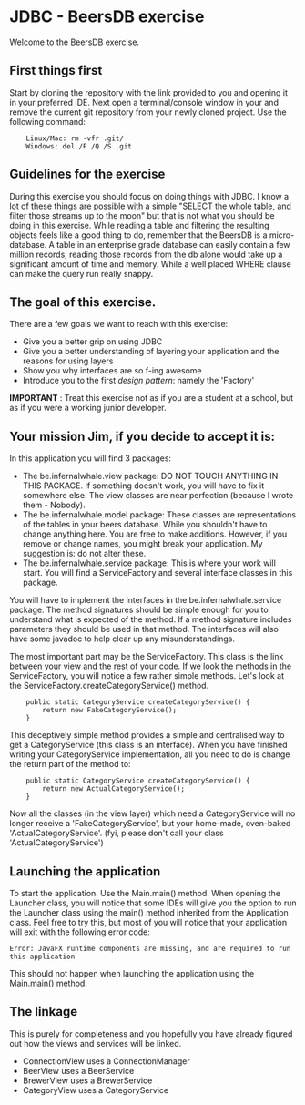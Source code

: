 # JDBC - BeersDB exercise

Welcome to the BeersDB exercise.  

## First things first

Start by cloning the repository with the link provided to you and opening it in your preferred IDE. Next open a terminal/console window in your and remove the current git repository from your newly cloned project. Use the following command:

```
    Linux/Mac: rm -vfr .git/
    Windows: del /F /Q /S .git
```

## Guidelines for the exercise

During this exercise you should focus on doing things with JDBC. I know a lot of these things are possible with a simple "SELECT the whole table, and filter those streams up to the moon" but that is not what you should be doing in this exercise. While reading a table and filtering the resulting objects feels like a good thing to do, remember that the BeersDB is a micro-database. A table in an enterprise grade database can easily contain a few million records, reading those records from the db alone would take up a significant amount of time and memory. While a well placed WHERE clause can make the query run really snappy.

## The goal of this exercise.

There are a few goals we want to reach with this exercise:
* Give you a better grip on using JDBC
* Give you a better understanding of layering your application and the reasons for using layers
* Show you why interfaces are so f-ing awesome
* Introduce you to the first _design pattern_: namely the 'Factory'

**IMPORTANT** : Treat this exercise not as if you are a student at a school, but as if you were a working junior developer.

## Your mission Jim, if you decide to accept it is:

In this application you will find 3 packages:
* The be.infernalwhale.view package: DO NOT TOUCH ANYTHING IN THIS PACKAGE. If something doesn't work, you will have to fix it somewhere else. The view classes are near perfection (because I wrote them - Nobody).
* The be.infernalwhale.model package: These classes are representations of the tables in your beers database. While you shouldn't have to change anything here. You are free to make additions. However, if you remove or change names, you might break your application. My suggestion is: do not alter these.
* The be.infernalwhale.service package: This is where your work will start. You will find a ServiceFactory and several interface classes in this package.

You will have to implement the interfaces in the be.infernalwhale.service package. The method signatures should be simple enough for you to understand what is expected of the method. If a method signature includes parameters they should be used in that method. The interfaces will also have some javadoc to help clear up any misunderstandings.

The most important part may be the ServiceFactory. This class is the link between your view and the rest of your code. If we look the methods in the ServiceFactory, you will notice a few rather simple methods. Let's look at the ServiceFactory.createCategoryService() method.

```
    public static CategoryService createCategoryService() {
        return new FakeCategoryService();
    }
```

This deceptively simple method provides a simple and centralised way to get a CategoryService (this class is an interface). When you have finished writing your CategoryService implementation, all you need to do is change the return part of the method to:

```
    public static CategoryService createCategoryService() {
        return new ActualCategoryService();
    }
```

Now all the classes (in the view layer) which need a CategoryService will no longer receive a 'FakeCategoryService', but your home-made, oven-baked 'ActualCategoryService'. (fyi, please don't call your class 'ActualCategoryService')

## Launching the application
To start the application. Use the Main.main() method. When opening the Launcher class, you will notice that some IDEs will give you the option to run the Launcher class using the main() method inherited from the Application class. Feel free to try this, but most of you will notice that your application will exit with the following error code:

```
Error: JavaFX runtime components are missing, and are required to run this application
```

This should not happen when launching the application using the Main.main() method.

## The linkage

This is purely for completeness and you hopefully you have already figured out how the views and services will be linked.

* ConnectionView uses a ConnectionManager
* BeerView uses a BeerService
* BrewerView uses a BrewerService
* CategoryView uses a CategoryService
